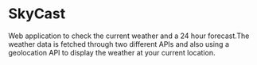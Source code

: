 # SkyCast
Web application to check the current weather and a 24 hour forecast.The weather data is fetched through two different APIs and also using a geolocation API to display the weather at your current location.
